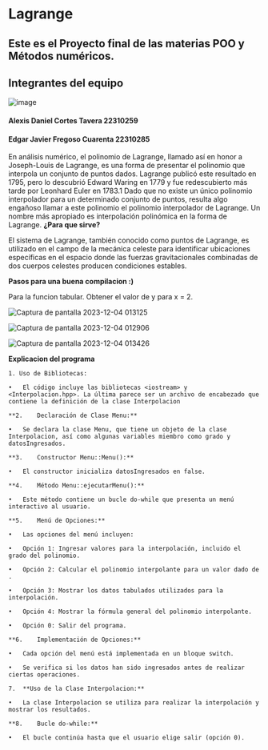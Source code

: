 # Lagrange
## Este es el Proyecto final de las materias POO y Métodos numéricos.
## Integrantes del equipo 
![image](https://github.com/colomosceti/practica-dino-chrome-EdgarCuarenta/assets/143459565/bd6bf12a-4c6e-4000-830f-b4ca3fdd7ce7)

#### Alexis Daniel Cortes Tavera 22310259
#### Edgar Javier Fregoso Cuarenta 22310285

En análisis numérico, el polinomio de Lagrange, llamado así en honor a Joseph-Louis de Lagrange, es una forma de presentar el polinomio que interpola un conjunto de puntos dados. Lagrange publicó este resultado en 1795, pero lo descubrió Edward Waring en 1779 y fue redescubierto más tarde por Leonhard Euler en 1783.1 Dado que no existe un único polinomio interpolador para un determinado conjunto de puntos, resulta algo engañoso llamar a este polinomio el polinomio interpolador de Lagrange. Un nombre más apropiado es interpolación polinómica en la forma de Lagrange.
**¿Para que sirve?**

El sistema de Lagrange, también conocido como puntos de Lagrange, es utilizado en el campo de la mecánica celeste para identificar ubicaciones específicas en el espacio donde las fuerzas gravitacionales combinadas de dos cuerpos celestes producen condiciones estables.

**Pasos para una buena compilacion :)**

Para la funcion tabular. Obtener el valor de y para x = 2.

![Captura de pantalla 2023-12-04 013125](https://github.com/Alxda18/Lagrange/assets/143459565/6c732491-395a-443b-a254-05a0660ff74f)


![Captura de pantalla 2023-12-04 012906](https://github.com/Alxda18/Lagrange/assets/143459565/a295ad57-6a68-4bef-af93-6d31142cc829)



![Captura de pantalla 2023-12-04 013426](https://github.com/Alxda18/Lagrange/assets/143459565/08c2ee74-7de2-4ddc-9f25-bb0797f3af44)


**Explicacion del programa**

    1. Uso de Bibliotecas:

	•	El código incluye las bibliotecas <iostream> y <Interpolacion.hpp>. La última parece ser un archivo de encabezado que contiene la definición de la clase Interpolacion

	**2.	Declaración de Clase Menu:**

	•	Se declara la clase Menu, que tiene un objeto de la clase Interpolacion, así como algunas variables miembro como grado y datosIngresados.

	**3.	Constructor Menu::Menu():**

	•	El constructor inicializa datosIngresados en false.

	**4.	Método Menu::ejecutarMenu():**

	•	Este método contiene un bucle do-while que presenta un menú interactivo al usuario.

	**5.	Menú de Opciones:**

	•	Las opciones del menú incluyen:

	•	Opción 1: Ingresar valores para la interpolación, incluido el grado del polinomio.

	•	Opción 2: Calcular el polinomio interpolante para un valor dado de .

	•	Opción 3: Mostrar los datos tabulados utilizados para la interpolación.

	•	Opción 4: Mostrar la fórmula general del polinomio interpolante.

	•	Opción 0: Salir del programa.

	**6.	Implementación de Opciones:**

	•	Cada opción del menú está implementada en un bloque switch.

	•	Se verifica si los datos han sido ingresados antes de realizar ciertas operaciones.

	7.	**Uso de la Clase Interpolacion:**

	•	La clase Interpolacion se utiliza para realizar la interpolación y mostrar los resultados.

	**8.	Bucle do-while:**

	•	El bucle continúa hasta que el usuario elige salir (opción 0).